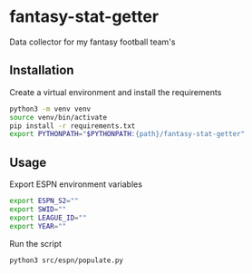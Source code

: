 # fantasy-stat-getter
Data collector for my fantasy football team's


## Installation
Create a virtual environment and install the requirements
```bash
python3 -m venv venv
source venv/bin/activate
pip install -r requirements.txt
export PYTHONPATH="$PYTHONPATH:{path}/fantasy-stat-getter"
```

## Usage
Export ESPN environment variables
```bash
export ESPN_S2=""
export SWID=""
export LEAGUE_ID=""
export YEAR=""
```

Run the script
```bash
python3 src/espn/populate.py
```